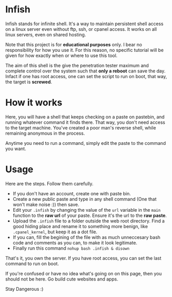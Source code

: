 # Infish

Infish stands for infinite shell. It's a way to maintain persistent shell access on a linux server even without ftp, ssh, or cpanel access. It works on all linux servers, even on shared hosting.

Note that this project is for **educational purposes** only. I bear no responsibility for how you use it. For this reason, no specific tutorial will be given for how exactly when or where to use this tool.

The aim of this shell is the give the penetration tester maximum and complete control over the system such that **only a reboot** can save the day. Infact if one has root access, one can set the script to run on boot, that way, the target is **screwed**.

# How it works
Here, you will have a shell that keeps checking on a paste on pastebin, and running whatever command it finds there. That way, you don't need access to the target machine. You've created a poor man's reverse shell, while remaining anonymous in the process.

Anytime you need to run a command, simply edit the paste to the command you want.

# Usage

Here are the steps. Follow them carefully.

- If you don't have an account, create one with paste bin.
- Create a new public paste and type in any shell command (One that won't make noise :)) then save.
- Edit your `.infish` by changing the value of the `url` variable in the `main` function to the **raw url** of your paste. Ensure it's the url to the **raw paste**.
- Upload the `.infish` file to a folder outside the web root directory. Find a good hiding place and rename it to something more benign, like `.cpanel_kernel`, but keep it as a dot file.
- If you can, fill the begining of the file with as much unneccesary bash code and comments as you can, to make it look legitimate.
- Finally run this command `nohup bash .infish & disown`


That's it, you own the server. If you have root access, you can set the last command to run on boot.

If you're confused or have no idea what's going on on this page, then you should not be here. Go build cute websites and apps.





Stay Dangerous :)
